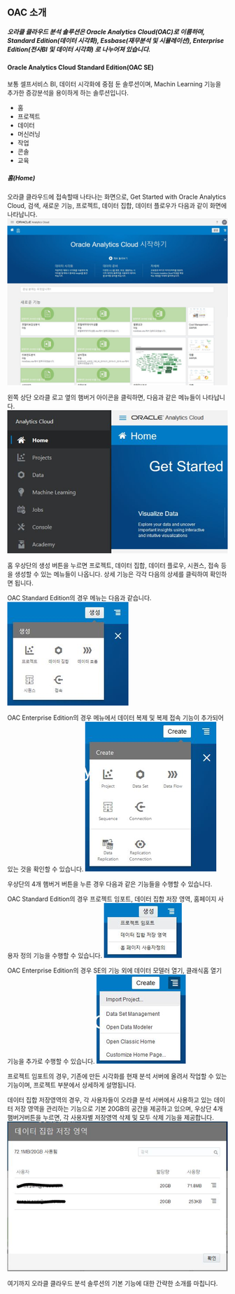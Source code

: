 ## OAC 소개 ##

##### 오라클 클라우드 분석 솔루션은 Oracle Analytics Cloud(OAC)로 이름하며, Standard Edition(데이터 시각화), Essbase(재무분석 및 시뮬레이션), Enterprise Edition(전사BI 및 데이터 시각화) 로 나누어져 있습니다. #####

#### Oracle Analytics Cloud Standard Edition(OAC SE) ####
보통 셀프서비스 BI, 데이터 시각화에 중점 둔 솔루션이며, Machin Learning 기능을 추가한 증강분석을 용이하게 하는 솔루션입니다.


* 홈
* 프로젝트
* 데이터
* 머신러닝
* 작업
* 콘솔
* 교육

##### 홈(Home) #####
오라클 클라우드에 접속할때 나타나는 화면으로, Get Started with Oracle Analytics Cloud, 검색, 새로운 기능, 프로젝트, 데이터 집합, 데이터 플로우가 다음과 같이 화면에 나타납니다.
![Home](/img/home.jpg "OAC Home")

왼쪽 상단 오라클 로고 옆의 햄버거 아이콘을 클릭하면, 다음과 같은 메뉴들이 나타납니다.
![menu](/img/menu.jpg "OAC menu")

홈 우상단의 생성 버튼을 누르면 프로젝트, 데이터 집합, 데이터 플로우, 시퀀스, 접속 등을 생성할 수 있는 메뉴들이 나옵니다. 상세 기능은 각각 다음의 상세를 클릭하여 확인하면 됩니다.

OAC Standard Edition의 경우 메뉴는 다음과 같습니다.
![se](/img/create_se.jpg "Create")

OAC Enterprise Edition의 경우 메뉴에서 데이터 복제 및 복제 접속 기능이 추가되어 있는 것을 확인할 수 있습니다.
![ee](/img/create_ee.jpg "Create")

우상단의 4개 햄버거 버튼을 누른 경우 다음과 같은 기능들을 수행할 수 있습니다.

OAC Standard Edition의 경우 프로젝트 임포트, 데이터 집합 저장 영역, 홈페이지 사용자 정의 기능을 수행할 수 있습니다.
![se](/img/task_se.jpg "Task")

OAC Enterprise Edition의 경우 SE의 기능 외에 데이터 모델러 열기, 클래식홈 열기 기능을 추가로 수행할 수 있습니다.
![ee](/img/task_ee.jpg "Task")

프로젝트 임포트의 경우, 기존에 만든 시각화를 현재 분석 서버에 올려서 작업할 수 있는 기능이며, 프로젝트 부분에서 상세하게 설명됩니다.

데이터 집합 저장영역의 경우, 각 사용자들이 오라클 분석 서버에서 사용하고 있는 데이터 저장 영역을 관리하는 기능으로 기본 20GB의 공간을 제공하고 있으며, 우상단 4개 햄버거버튼을 누르면, 각 사용자별 저장영역 삭제 및 모두 삭제 기능을 제공합니다.
![Data](/img/dataset_mgt.jpg "Data")

여기까지 오라클 클라우드 분석 솔루션의 기본 기능에 대한 간략한 소개를 마칩니다.